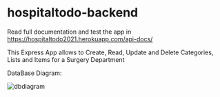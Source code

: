 # hospitaltodo-backend
Read full documentation and test the app in https://hospitaltodo2021.herokuapp.com/api-docs/

This Express App allows to Create, Read, Update and Delete Categories, Lists and Items for a Surgery Department

DataBase Diagram:

![dbdiagram](https://github.com/cosmovane/hospitaltodo-backend/blob/main/dbdiagram.png)
